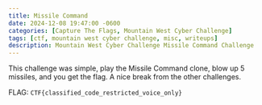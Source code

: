 ```yaml
---
title: Missile Command
date: 2024-12-08 19:47:00 -0600
categories: [Capture The Flags, Mountain West Cyber Challenge]
tags: [ctf, mountain west cyber challenge, misc, writeups]
description: Mountain West Cyber Challenge Missile Command Challenge
---
```


This challenge was simple, play the Missile Command clone, blow up 5 missiles, and you get the flag. A nice break from the other challenges.

FLAG: `CTF{classified_code_restricted_voice_only}`